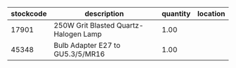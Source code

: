 |stockcode|description|quantity|location|
|---------|-----------|--------|--------|
|17901|250W Grit Blasted Quartz-Halogen Lamp|1.00||
|45348|Bulb Adapter E27 to GU5.3/5/MR16|1.00||
